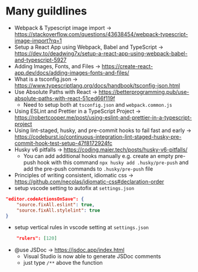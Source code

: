 # Many guildlines

- Webpack & Typescript image import -> https://stackoverflow.com/questions/43638454/webpack-typescript-image-import?rq=1
- Setup a React App using Webpack, Babel and TypeScript -> https://dev.to/deadwing7x/setup-a-react-app-using-webpack-babel-and-typescript-5927
- Adding Images, Fonts, and Files -> https://create-react-app.dev/docs/adding-images-fonts-and-files/
- What is a tsconfig.json -> https://www.typescriptlang.org/docs/handbook/tsconfig-json.html
- Use Absolute Paths with React -> https://betterprogramming.pub/use-absolute-paths-with-react-51ced66f119f
    - Need to setup both at `tsconfig.json` and `webpack.common.js`
- Using ESLint and Prettier in a TypeScript Project -> https://robertcooper.me/post/using-eslint-and-prettier-in-a-typescript-project
- Using lint-staged, husky, and pre-commit hooks to fail fast and early -> https://codeburst.io/continuous-integration-lint-staged-husky-pre-commit-hook-test-setup-47f8172924fc
- Husky v6 pitfalls -> https://coding.maier.tech/posts/husky-v6-pitfalls/
    - You can add additional hooks manually e.g. create an empty pre-push hook with this command `npx husky add .husky/pre-push` and add the pre-push commands to `.husky/pre-push` file
- Principles of writing consistent, idiomatic css -> https://github.com/necolas/idiomatic-css#declaration-order
- setup vscode setting to autofix at `settings.json`
```json
"editor.codeActionsOnSave": {
    "source.fixAll.eslint": true,
    "source.fixAll.stylelint": true
}
```
- setup vertical rules in vscode setting at `settings.json`
```json
    "rulers": [120]
```
- @use JSDoc -> https://jsdoc.app/index.html
    - Visual Studio is now able to generate JSDoc comments
    - just type `/**` above the function